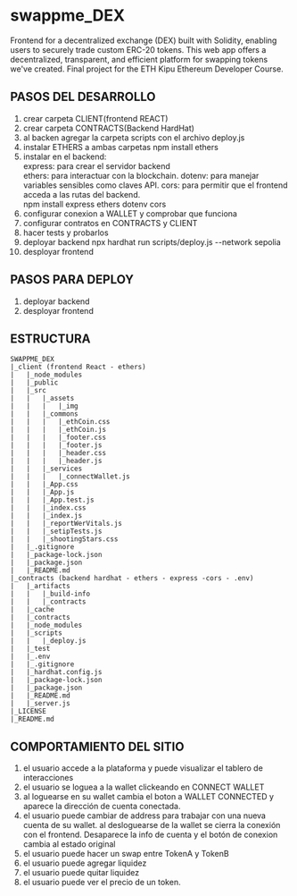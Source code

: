 # swappme_DEX
Frontend for a decentralized exchange (DEX) built with Solidity, enabling users to securely trade custom ERC-20 tokens. This web app offers a decentralized, transparent, and efficient platform for swapping tokens we've created. Final project for the ETH Kipu Ethereum Developer Course.

## PASOS DEL DESARROLLO
1. crear carpeta CLIENT(frontend REACT) 
2. crear carpeta CONTRACTS(Backend HardHat) 
3. al backen agregar la carpeta scripts con el archivo deploy.js
4. instalar ETHERS a ambas carpetas 
    npm install ethers
5. instalar en el backend:  
    express: para crear el servidor backend  
    ethers: para interactuar con la blockchain.
    dotenv: para manejar variables sensibles como claves API.
    cors: para permitir que el frontend acceda a las rutas del backend.      
        npm install express ethers dotenv cors
6. configurar conexion a WALLET y comprobar que funciona
7. configurar contratos en CONTRACTS y CLIENT
8. hacer tests y probarlos
9. deployar backend
    npx hardhat run scripts/deploy.js --network sepolia
10. desployar frontend

## PASOS PARA DEPLOY
1. deployar backend
2. desployar frontend

## ESTRUCTURA

    SWAPPME_DEX
    |_client (frontend React - ethers)
    |   |_node_modules
    |   |_public
    |   |_src
    |   |   |_assets
    |   |   |   |_img
    |   |   |_commons
    |   |   |   |_ethCoin.css
    |   |   |   |_ethCoin.js
    |   |   |   |_footer.css
    |   |   |   |_footer.js
    |   |   |   |_header.css
    |   |   |   |_header.js
    |   |   |_services
    |   |   |   |_connectWallet.js
    |   |   |_App.css
    |   |   |_App.js
    |   |   |_App.test.js
    |   |   |_index.css
    |   |   |_index.js
    |   |   |_reportWerVitals.js
    |   |   |_setipTests.js
    |   |   |_shootingStars.css
    |   |_.gitignore
    |   |_package-lock.json
    |   |_package.json
    |   |_README.md
    |_contracts (backend hardhat - ethers - express -cors - .env)
    |   |_artifacts
    |   |   |_build-info
    |   |   |_contracts
    |   |_cache
    |   |_contracts
    |   |_node_modules
    |   |_scripts
    |   |   |_deploy.js
    |   |_test
    |   |_.env
    |   |_.gitignore
    |   |_hardhat.config.js
    |   |_package-lock.json
    |   |_package.json
    |   |_README.md
    |   |_server.js
    |_LICENSE
    |_README.md

## COMPORTAMIENTO DEL SITIO

1. el usuario accede a la plataforma y puede visualizar el tablero de interacciones
2. el usuario se loguea a la wallet clickeando en CONNECT WALLET
3. al loguearse en su wallet cambia el boton a WALLET CONNECTED y aparece la dirección de cuenta conectada.
4. el usuario puede cambiar de address para trabajar con una nueva cuenta de su wallet.
al desloguearse de la wallet se cierra la conexión con el frontend. Desaparece la info de cuenta y el botón de conexion cambia al estado original
5. el usuario puede hacer un swap entre TokenA y TokenB
6. el usuario puede agregar liquidez
7. el usuario puede quitar liquidez
8. el usuario puede ver el precio de un token. 
